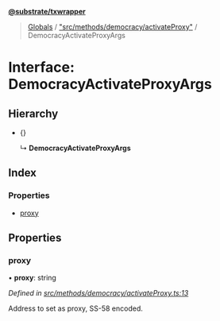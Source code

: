 **[@substrate/txwrapper](../README.md)**

> [Globals](../globals.md) / ["src/methods/democracy/activateProxy"](../modules/_src_methods_democracy_activateproxy_.md) / DemocracyActivateProxyArgs

# Interface: DemocracyActivateProxyArgs

## Hierarchy

* {}

  ↳ **DemocracyActivateProxyArgs**

## Index

### Properties

* [proxy](_src_methods_democracy_activateproxy_.democracyactivateproxyargs.md#proxy)

## Properties

### proxy

•  **proxy**: string

*Defined in [src/methods/democracy/activateProxy.ts:13](https://github.com/paritytech/txwrapper/blob/edb5fa7/src/methods/democracy/activateProxy.ts#L13)*

Address to set as proxy, SS-58 encoded.
